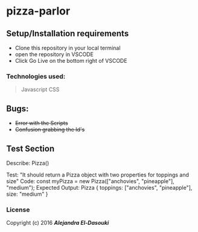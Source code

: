 # pizza-parlor

## Setup/Installation requirements

- Clone this repository in your local terminal
- open the repository in VSCODE
- Click Go Live on the bottom right of VSCODE

### Technologies used:

> Javascript
> CSS

## Bugs:

- ~~Error with the Scripts~~
- ~~Confusion grabbing the Id's~~

## Test Section

Describe: Pizza()

Test: "It should return a Pizza object with two properties for toppings and size"
Code: const myPizza = new Pizza(["anchovies", "pineapple"], "medium");
Expected Output: Pizza { toppings: ["anchovies", "pineapple"], size: "medium" }

### License

Copyright (c) 2016 **_Alejandra El-Dasouki_**
